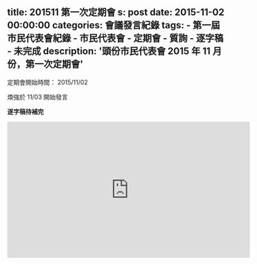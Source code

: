 title: 201511 第一次定期會
s: post
date: 2015-11-02 00:00:00
categories: 會議發言紀錄
tags:
    - 第一屆市民代表會紀錄
    - 市民代表會
    - 定期會
    - 質詢
    - 逐字稿
    - 未完成
description: '頭份市民代表會 2015 年 11 月份，第一次定期會'
---

<style>
.hint {
    color: #BBB;
}
.li {
    color: #088A85;
}

.district {
    color: #8A2908;
}

.representative {
    color: #D7DF01;
}
</style>

定期會開始時間： 2015/11/02

煥強於 11/03 開始發言

**逐字稿待補完**

<iframe width="560" height="315" src="https://www.youtube.com/embed/t0usN0JN9kw" frameborder="0" allow="autoplay; encrypted-media" allowfullscreen></iframe>
